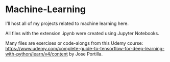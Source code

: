 # Machine-Learning

I'll host all of my projects related to machine learning here.

All files with the extension .ipynb were created using Jupyter Notebooks. 

Many files are exercises or code-alongs from this Udemy course: https://www.udemy.com/complete-guide-to-tensorflow-for-deep-learning-with-python/learn/v4/content by Jose Portilla. 
